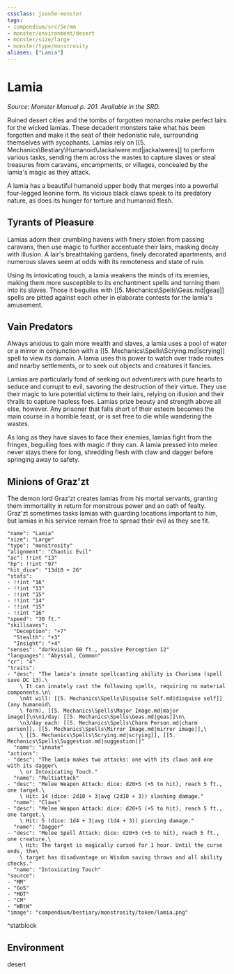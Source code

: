 ```yaml
---
cssclass: json5e-monster
tags:
- compendium/src/5e/mm
- monster/environment/desert
- monster/size/large
- monster/type/monstrosity
aliases: ["Lamia"]
---
```

# Lamia
*Source: Monster Manual p. 201. Available in the SRD.*  

Ruined desert cities and the tombs of forgotten monarchs make perfect lairs for the wicked lamias. These decadent monsters take what has been forgotten and make it the seat of their hedonistic rule, surrounding themselves with sycophants. Lamias rely on [[5. Mechanics\Bestiary\Humanoid\Jackalwere.md|jackalweres]] to perform various tasks, sending them across the wastes to capture slaves or steal treasures from caravans, encampments, or villages, concealed by the lamia's magic as they attack.

A lamia has a beautiful humanoid upper body that merges into a powerful four-legged leonine form. Its vicious black claws speak to its predatory nature, as does its hunger for torture and humanoid flesh.

## Tyrants of Pleasure

Lamias adorn their crumbling havens with finery stolen from passing caravans, then use magic to further accentuate their lairs, masking decay with illusion. A lair's breathtaking gardens, finely decorated apartments, and numerous slaves seem at odds with its remoteness and state of ruin.

Using its intoxicating touch, a lamia weakens the minds of its enemies, making them more susceptible to its enchantment spells and turning them into its slaves. Those it beguiles with [[5. Mechanics\Spells\Geas.md|geas]] spells are pitted against each other in elaborate contests for the lamia's amusement.

## Vain Predators

Always anxious to gain more wealth and slaves, a lamia uses a pool of water or a mirror in conjunction with a [[5. Mechanics\Spells\Scrying.md|scrying]] spell to view its domain. A lamia uses this power to watch over trade routes and nearby settlements, or to seek out objects and creatures it fancies.

Lamias are particularly fond of seeking out adventurers with pure hearts to seduce and corrupt to evil, savoring the destruction of their virtue. They use their magic to lure potential victims to their lairs, relying on illusion and their thralls to capture hapless foes. Lamias prize beauty and strength above all else, however. Any prisoner that falls short of their esteem becomes the main course in a horrible feast, or is set free to die while wandering the wastes.

As long as they have slaves to face their enemies, lamias fight from the fringes, beguiling foes with magic if they can. A lamia pressed into melee never stays there for long, shredding flesh with claw and dagger before springing away to safety.

## Minions of Graz'zt

The demon lord Graz'zt creates lamias from his mortal servants, granting them immortality in return for monstrous power and an oath of fealty. Graz'zt sometimes tasks lamias with guarding locations important to him, but lamias in his service remain free to spread their evil as they see fit.

```statblock
"name": "Lamia"
"size": "Large"
"type": "monstrosity"
"alignment": "Chaotic Evil"
"ac": !!int "13"
"hp": !!int "97"
"hit_dice": "13d10 + 26"
"stats":
- !!int "16"
- !!int "13"
- !!int "15"
- !!int "14"
- !!int "15"
- !!int "16"
"speed": "30 ft."
"skillsaves":
  "Deception": "+7"
  "Stealth": "+3"
  "Insight": "+4"
"senses": "darkvision 60 ft., passive Perception 12"
"languages": "Abyssal, Common"
"cr": "4"
"traits":
- "desc": "The lamia's innate spellcasting ability is Charisma (spell save DC 13).\
    \ It can innately cast the following spells, requiring no material components.\n\
    \nAt will: [[5. Mechanics\Spells\Disguise Self.md|disguise self]] (any humanoid\
    \ form), [[5. Mechanics\Spells\Major Image.md|major image]]\n\n1/day: [[5. Mechanics\Spells\Geas.md|geas]]\n\
    \n3/day each: [[5. Mechanics\Spells\Charm Person.md|charm person]], [[5. Mechanics\Spells\Mirror Image.md|mirror image]],\
    \ [[5. Mechanics\Spells\Scrying.md|scrying]], [[5. Mechanics\Spells\Suggestion.md|suggestion]]"
  "name": "innate"
"actions":
- "desc": "The lamia makes two attacks: one with its claws and one with its dagger\
    \ or Intoxicating Touch."
  "name": "Multiattack"
- "desc": "Melee Weapon Attack: dice: d20+5 (+5 to hit), reach 5 ft., one target.\
    \ Hit: 14 (dice: 2d10 + 3|avg (2d10 + 3)) slashing damage."
  "name": "Claws"
- "desc": "Melee Weapon Attack: dice: d20+5 (+5 to hit), reach 5 ft., one target.\
    \ Hit: 5 (dice: 1d4 + 3|avg (1d4 + 3)) piercing damage."
  "name": "Dagger"
- "desc": "Melee Spell Attack: dice: d20+5 (+5 to hit), reach 5 ft., one creature.\
    \ Hit: The target is magically cursed for 1 hour. Until the curse ends, the\
    \ target has disadvantage on Wisdom saving throws and all ability checks."
  "name": "Intoxicating Touch"
"source":
- "MM"
- "GoS"
- "MOT"
- "CM"
- "WBtW"
"image": "compendium/bestiary/monstrosity/token/lamia.png"
```
^statblock

## Environment

desert